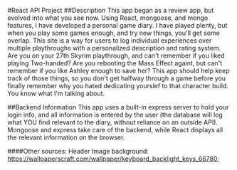 #React API Project
##Description
This app began as a review app, but evolved into what you see now. Using React, mongoose, and mongo features, I have developed a personal game diary. I have played plenty, but when you play some games enough, and try new things, you'll get some overlap. This site is a way for users to log individual experiences over multiple playthroughs with a personalized description and rating system. Are you on your 27th Skyrim playthrough, and can't remember if you liked playing Two-handed? Are you rebooting the Mass Effect againt, but can't remember if you like Ashley enough to save her? This app should help keep track of those things, so you don't get halfway through a game before you finally remember why you hated dedicating yourslef to that character build. You know what I'm talking about.

##Backend Information
This app uses a built-in express server to hold your login info, and all information is entered by the user (the database will log what YOU find relevant to the diary, without reliance on an outside API). Mongoose and express take care of the backend, while React displays all the relevant information on the browser.



####Other sources:
Header Image background: https://wallpaperscraft.com/wallpaper/keyboard_backlight_keys_66780;
